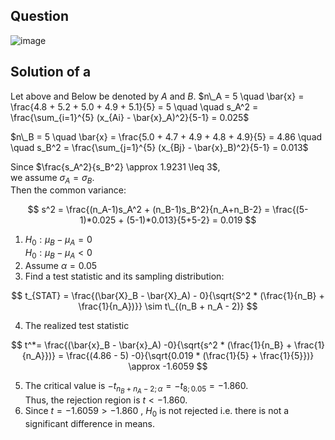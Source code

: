 ## Question

![image](https://github.com/user-attachments/assets/9e1ed4f1-a629-44eb-99c6-e12677734749)

## Solution of a

Let above and Below be denoted by $A$ and $B$.
$n\_A = 5 \quad \bar{x} = \frac{4.8 + 5.2 + 5.0 + 4.9 + 5.1}{5} = 5 \quad \quad s_A^2 = \frac{\sum_{i=1}^{5} (x_{Ai} - \bar{x}_A)^2}{5-1} = 0.025$  

$n\_B = 5 \quad \bar{x} = \frac{5.0 + 4.7 + 4.9 + 4.8 + 4.9}{5} = 4.86 \quad \quad s_B^2 = \frac{\sum_{j=1}^{5} (x_{Bj} - \bar{x}_B)^2}{5-1} = 0.013$  

Since $\frac{s_A^2}{s_B^2} \approx 1.9231 \leq 3$,  
we assume $\sigma_A = \sigma_B$.  
Then the common variance:

$$
s^2 = \frac{(n_A-1)s_A^2 + (n_B-1)s_B^2}{n_A+n_B-2} = \frac{(5-1)*0.025 + (5-1)*0.013}{5+5-2} = 0.019
$$  

1. $H_0 : \mu_B - \mu_A = 0$  
$H_0 : \mu_B - \mu_A < 0$
2. Assume $\alpha = 0.05$
3. Find a test statistic and its sampling distribution:

$$
t_{STAT} = \frac{(\bar{X}_B - \bar{X}_A) - 0}{\sqrt{S^2 * (\frac{1}{n_B} + \frac{1}{n_A})}} \sim t\_{(n_B + n_A - 2)}
$$
  
4. The realized test statistic

$$
t^*= \frac{(\bar{x}_B - \bar{x}_A) -0}{\sqrt{s^2 * (\frac{1}{n_B} + \frac{1}{n_A}})} = \frac{(4.86 - 5) -0}{\sqrt{0.019 * (\frac{1}{5} + \frac{1}{5}})} \approx -1.6059
$$

5. The critical value is $-t_{n_B + n_A - 2; \alpha} = -t_{8; 0.05} = -1.860.$  
Thus, the rejection region is $t < -1.860.$
6. Since $t = -1.6059 > -1.860$ , $H_0$ is not rejected i.e. there is not a significant difference in means.
